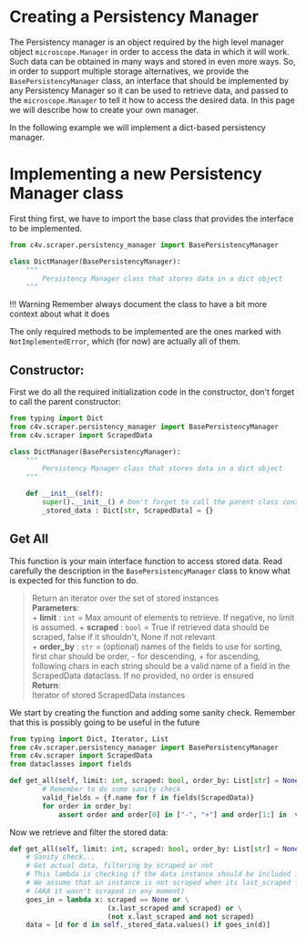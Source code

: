 # Creating a Persistency Manager
The Persistency manager is an object required by the high level manager object `microscope.Manager` in order to access the data in which it will 
work. Such data can be obtained in many ways and stored in even more ways. So, in order to support multiple storage alternatives, we provide the `BasePersistencyManager` class, an interface that should be implemented by any Persistency Manager so it can be used to retrieve data, and passed to the `microscope.Manager` to tell it how to access the desired data. In this page we will describe how to create your own manager.  

In the following example we will implement a dict-based persistency manager.

# Implementing a new Persistency Manager class
First thing first, we have to import the base class that provides the interface to be implemented. 
```python
from c4v.scraper.persistency_manager import BasePersistencyManager

class DictManager(BasePersistencyManager):
    """
        Persistency Manager class that stores data in a dict object
    """
```
!!! Warning
    Remember always document the class to have a bit more context about what it does

The only required methods to be implemented are the ones marked with `NotImplementedError`, which (for now) are actually all of them.

## Constructor:
First we do all the required initialization code in the constructor, don't forget to call the parent constructor:
```python
from typing import Dict
from c4v.scraper.persistency_manager import BasePersistencyManager
from c4v.scraper import ScrapedData

class DictManager(BasePersistencyManager):
    """
        Persistency Manager class that stores data in a dict object
    """

    def __init__(self):
        super().__init__() # Don't forget to call the parent class constructor
        _stored_data : Dict[str, ScrapedData] = {}
```

## Get All
This function is your main interface function to access stored data. Read carefully the description in the `BasePersistencyManager` class to know what is expected for this function to do.

>   Return an iterator over the set of stored instances   
>   **Parameters**:   
>       + **limit** : `int` = Max amount of elements to retrieve. If negative, no limit is assumed.
>       + **scraped** : `bool` = True if retrieved data should be scraped, false if it shouldn't, None if not relevant   
>       + **order_by** : `str` = (optional) names of the fields to use for sorting, first char should be order, - for descending, + for ascending, following chars in each string should be a valid name of a field in the ScrapedData dataclass. If no provided, no order is ensured   
>   **Return**:   
>       Iterator of stored ScrapedData instances

We start by creating the function and adding some sanity check. Remember that this is possibly going to be useful in the future
```python
from typing import Dict, Iterator, List
from c4v.scraper.persistency_manager import BasePersistencyManager
from c4v.scraper import ScrapedData
from dataclasses import fields

def get_all(self, limit: int, scraped: bool, order_by: List[str] = None) -> Iterator[ScrapedData]:
        # Remember to do some sanity check
        valid_fields = {f.name for f in fields(ScrapedData)}
        for order in order_by:
            assert order and order[0] in ["-", "+"] and order[1:] in  valid_fields, "not valid order provided: " + order
```

Now we retrieve and filter the stored data:
```python
def get_all(self, limit: int, scraped: bool, order_by: List[str] = None) -> Iterator[ScrapedData]:
    # Sanity check...
    # Get actual data, filtering by scraped or not
    # This lambda is checking if the data instance should be included in the query.
    # We assume that an instance is not scraped when its last_scraped field is not provided
    # (AKA it wasn't scraped in any moment)
    goes_in = lambda x: scraped == None or \
                        (x.last_scraped and scraped) or \
                        (not x.last_scraped and not scraped) 
    data = [d for d in self._stored_data.values() if goes_in(d)]
```